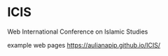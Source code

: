 # ICIS
Web International Conference on Islamic Studies

example web pages
https://aulianapip.github.io/ICIS/
